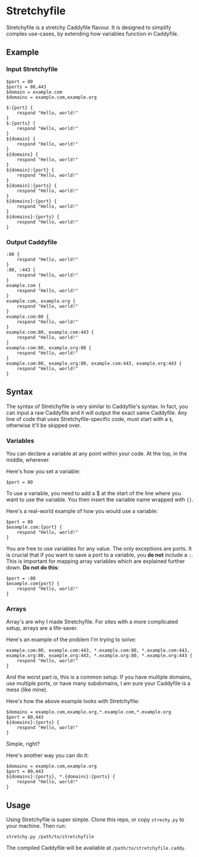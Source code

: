 # Stretchyfile
Stretchyfile is a stretchy Caddyfile flavour. It is designed to simplify complex use-cases, by extending how variables function in Caddyfile.

## Example

### Input Stretchyfile
```
$port = 80
$ports = 80,443
$domain = example.com
$domains = example.com,example.org

$:{port} {
    respond "Hello, world!"
}
$:{ports} {
    respond "Hello, world!"
}
${domain} {
    respond "Hello, world!"
}
${domains} {
    respond "Hello, world!"
}
${domain}:{port} {
    respond "Hello, world!"
}
${domain}:{ports} {
    respond "Hello, world!"
}
${domains}:{port} {
    respond "Hello, world!"
}
${domains}:{ports} {
    respond "Hello, world!"
}
```

### Output Caddyfile
```
:80 {
    respond "Hello, world!"
}
:80, :443 {
    respond "Hello, world!"
}
example.com {
    respond "Hello, world!"
}
example.com, example.org {
    respond "Hello, world!"
}
example.com:80 {
    respond "Hello, world!"
}
example.com:80, example.com:443 {
    respond "Hello, world!"
}
example.com:80, example.org:80 {
    respond "Hello, world!"
}
example.com:80, example.org:80, example.com:443, example.org:443 {
    respond "Hello, world!"
}
```

## Syntax

The syntax of Stretchyfile is very similar to Caddyfile's syntax. In fact, you can input a raw Caddyfile and it will output the exact same Caddyfile. Any line of code that uses Stretchyfile-specific code, must start with a `$`, otherwise it'll be skipped over.

### Variables

You can declare a variable at any point within your code. At the top, in the middle, wherever.

Here's how you set a variable:
```
$port = 80
```

To use a variable, you need to add a $ at the start of the line where you want to use the variable. You then insert the variable name wrapped with `{}`.

Here's a real-world example of how you would use a variable:
```
$port = 80
$example.com:{port} {
    respond "Hello, world!"
}
```

You are free to use variables for any value. The only exceptions are ports. It is crucial that if you want to save a port to a variable, you **do not** include a `:`. This is important for mapping array variables which are explained further down.
**Do not do this**:
```
$port = :80
$example.com{port} {
    respond "Hello, world!"
}
```

### Arrays
Array's are why I made Stretchyfile. For sites with a more complicated setup, arrays are a life-saver.

Here's an example of the problem I'm trying to solve:
```
example.com:80, example.com:443, *.example.com:80, *.example.com:443, example.org:80, example.org:443, *.example.org:80, *.example.org:443 {
    respond "Hello, world!"
}
```

And the worst part is, this is a common setup. If you have multiple domains, use multiple ports, or have many subdomains, I am sure your Caddyfile is a mess (like mine).

Here's how the above example looks with Stretchyfile:
```
$domains = example.com,example.org,*.example.com,*.example.org
$port = 80,443
${domains}:{ports} {
    respond "Hello, world!"
}
```

Simple, right?

Here's another way you can do it:
```
$domains = example.com,example.org
$port = 80,443
${domains}:{ports}, *.{domains}:{ports} {
    respond "Hello, world!"
}
```

## Usage
Using Stretchyfile is super simple. Clone this repo, or copy `strechy.py` to your machine.
Then run:
```
stretchy.py /path/to/stretchyfile
```

The compiled Caddyfile will be available at `/path/to/stretchyfile.caddy`.
